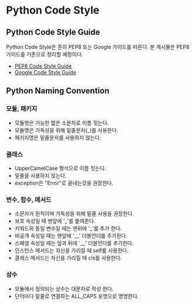 # Python Code Style

## Python Code Style Guide

Python Code Style은 흔히 PEP8 또는 Google 가이드를 따른다. 본 게시물은 PEP8 가이드를 기준으로 정리할 예정이다.

- [PEP8 Code Style Guide](https://www.python.org/dev/peps/pep-0008/)
- [Google Code Style Guide](https://google.github.io/styleguide/pyguide.html)

## Python Naming Convention

### 모듈, 패키지

- 모듈명은 가능한 짧은 소문자로 이름 짓는다.
- 모듈명은 가독성을 위해 밑줄문자(_)를 사용한다.
- 패키지명은 밑줄문자를 사용하지 않는다.

### 클래스

- UpperCamelCase 형식으로 이름 짓는다.
- 밑줄을 사용하지 않는다.
- exception은 "Error"로 끝내는것을 권장한다.

### 변수, 함수, 메서드

- 소문자가 원칙이며 가독성을 위해 밑줄 사용을 권장한다.
- 보호 속성일 때 맨앞에 '_'를 붙여준다.
- 키워드와 동일 변수일 때는 맨뒤에 '_'를 추가 한다.
- 비공개 속성일 때는 맨앞에 '__' 더블언더를 추가한다.
- 스폐셜 속성일 때는 앞과 뒤에 '__' 더블언더를 추가한다.
- 인스턴스 메서드는 자신을 가리킬 때 self를 사용한다.
- 클래스 메서드는 자신을 가리킬 때 cls를 사용한다.

### 상수

- 모듈에서 정의되는 상수는 대문자로 작성 한다.
- 단어마다 밑줄로 연결하는 ALL_CAPS 포맷으로 명명한다.
